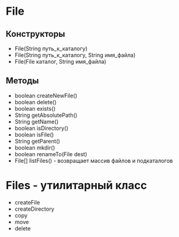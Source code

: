 # File

## Конструкторы
- File(String путь_к_каталогу)
- File(String путь_к_каталогу, String имя_файла)
- File(File каталог, String имя_файла)

## Методы

- boolean createNewFile()
- boolean delete()
- boolean exists()
- String getAbsolutePath()
- String getName()
- boolean isDirectory()
- boolean isFile()
- String getParent()
- boolean mkdir()
- boolean renameTo(File dest)
- File[] listFiles() - возвращает массив файлов и подкаталогов

# Files - утилитарный класс

- createFile
- createDirectory
- copy
- move
- delete